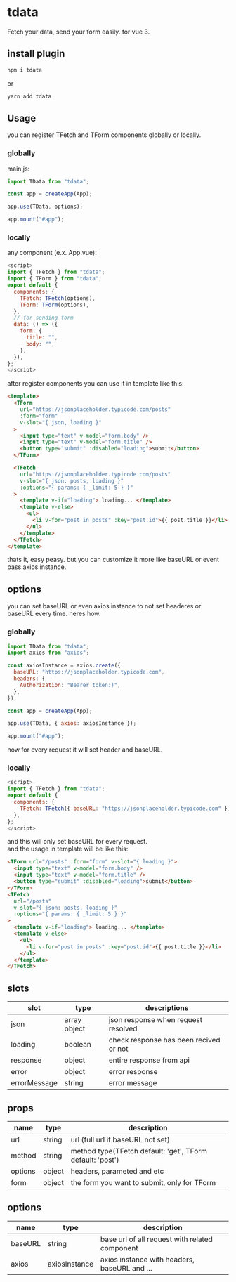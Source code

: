 # tdata

Fetch your data, send your form easily. for vue 3.

## install plugin

```bash
npm i tdata
```

or

```bash
yarn add tdata
```

## Usage

you can register TFetch and TForm components globally or locally.

### globally

main.js:

```js
import TData from "tdata";

const app = createApp(App);

app.use(TData, options);

app.mount("#app");
```

### locally

any component (e.x. App.vue):

```js
<script>
import { TFetch } from "tdata";
import { TForm } from "tdata";
export default {
  components: {
    TFetch: TFetch(options),
    TForm: TForm(options),
  },
  // for sending form
  data: () => ({
    form: {
      title: "",
      body: "",
    },
  }),
};
</script>
```

after register components you can use it in template like this:

```html
<template>
  <TForm
    url="https://jsonplaceholder.typicode.com/posts"
    :form="form"
    v-slot="{ json, loading }"
  >
    <input type="text" v-model="form.body" />
    <input type="text" v-model="form.title" />
    <button type="submit" :disabled="loading">submit</button>
  </TForm>

  <TFetch
    url="https://jsonplaceholder.typicode.com/posts"
    v-slot="{ json: posts, loading }"
    :options="{ params: { _limit: 5 } }"
  >
    <template v-if="loading"> loading... </template>
    <template v-else>
      <ul>
        <li v-for="post in posts" :key="post.id">{{ post.title }}</li>
      </ul>
    </template>
  </TFetch>
</template>
```

thats it, easy peasy. but you can customize it more like baseURL or event pass axios instance.

## options

you can set baseURL or even axios instance to not set headeres or baseURL every time.
heres how.

### globally

```js
import TData from "tdata";
import axios from "axios";

const axiosInstance = axios.create({
  baseURL: "https://jsonplaceholder.typicode.com",
  headers: {
    Authorization: "Bearer token:)",
  },
});

const app = createApp(App);

app.use(TData, { axios: axiosInstance });

app.mount("#app");
```

now for every request it will set header and baseURL.

### locally

```js
<script>
import { TFetch } from "tdata";
export default {
  components: {
    TFetch: TFetch({ baseURL: "https://jsonplaceholder.typicode.com" }),
  },
};
</script>
```

and this will only set baseURL for every request.
<br />
and the usage in template will be like this:

```html
<TForm url="/posts" :form="form" v-slot="{ loading }">
  <input type="text" v-model="form.body" />
  <input type="text" v-model="form.title" />
  <button type="submit" :disabled="loading">submit</button>
</TForm>
<TFetch
  url="/posts"
  v-slot="{ json: posts, loading }"
  :options="{ params: { _limit: 5 } }"
>
  <template v-if="loading"> loading... </template>
  <template v-else>
    <ul>
      <li v-for="post in posts" :key="post.id">{{ post.title }}</li>
    </ul>
  </template>
</TFetch>
```

## slots

| slot         | type         | descriptions                           |
| ------------ | ------------ | -------------------------------------- |
| json         | array object | json response when request resolved    |
| loading      | boolean      | check response has been recived or not |
| response     | object       | entire response from api               |
| error        | object       | error response                         |
| errorMessage | string       | error message                          |

## props

| name    | type   | description                                               |
| ------- | ------ | --------------------------------------------------------- |
| url     | string | url (full url if baseURL not set)                         |
| method  | string | method type(TFetch default: 'get', TForm default: 'post') |
| options | object | headers, parameted and etc                                |
| form    | object | the form you want to submit, only for TForm               |

## options

| name    | type          | description                                    |
| ------- | ------------- | ---------------------------------------------- |
| baseURL | string        | base url of all request with related component |
| axios   | axiosInstance | axios instance with headers, baseURL and ...   |
